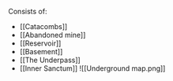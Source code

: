 Consists of:
- [[Catacombs]]
- [[Abandoned mine]]
- [[Reservoir]]
- [[Basement]]
- [[The Underpass]]
- [[Inner Sanctum]]
![[Underground map.png]]